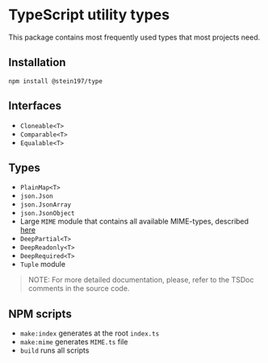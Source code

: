 # TypeScript utility types
This package contains most frequently used types that most projects need.

## Installation
```
npm install @stein197/type
```

## Interfaces
- `Cloneable<T>`
- `Comparable<T>`
- `Equalable<T>`

## Types
- `PlainMap<T>`
- `json.Json`
- `json.JsonArray`
- `json.JsonObject`
- Large `MIME` module that contains all available MIME-types, described [here](https://www.iana.org/assignments/media-types/media-types.xhtml)
- `DeepPartial<T>`
- `DeepReadonly<T>`
- `DeepRequired<T>`
- `Tuple` module

> NOTE: For more detailed documentation, please, refer to the TSDoc comments in the source code.

## NPM scripts
- `make:index` generates at the root `index.ts`
- `make:mime` generates `MIME.ts` file
- `build` runs all scripts
